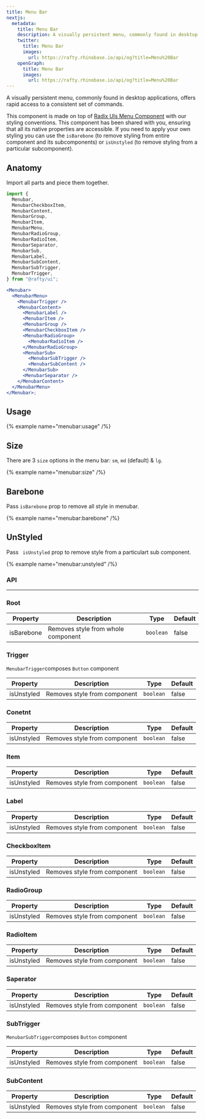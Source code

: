 ```yaml
---
title: Menu Bar
nextjs:
  metadata:
    title: Menu Bar
    description: A visually persistent menu, commonly found in desktop applications, offers rapid access to a consistent set of commands.
    twitter:
      title: Menu Bar
      images:
        url: https://rafty.rhinobase.io/api/og?title=Menu%20Bar
    openGraph:
      title: Menu Bar
      images:
        url: https://rafty.rhinobase.io/api/og?title=Menu%20Bar
---
```


A visually persistent menu, commonly found in desktop applications, offers rapid access to a consistent set of commands.

This component is made on top of [Radix UIs Menu Component](https://www.radix-ui.com/primitives/docs/components/menubar) with our styling conventions. This component has been shared with you, ensuring that all its native properties are accessible. If you need to apply your own styling you can use the `isBarebone` (to remove styling from entire component and its subcomponents) or `isUnstyled` (to remove styling from a particular subcomponent).

## Anatomy

Import all parts and piece them together.

```jsx
import {
  Menubar,
  MenubarCheckboxItem,
  MenubarContent,
  MenubarGroup,
  MenubarItem,
  MenubarMenu,
  MenubarRadioGroup,
  MenubarRadioItem,
  MenubarSeparator,
  MenubarSub,
  MenubarLabel,
  MenubarSubContent,
  MenubarSubTrigger,
  MenubarTrigger,
} from "@rafty/ui";

<Menubar>
  <MenubarMenu>
    <MenubarTrigger />
    <MenubarContent>
      <MenubarLabel />
      <MenubarItem />
      <MenubarGroup />
      <MenubarCheckboxItem />
      <MenubarRadioGroup>
        <MenubarRadioItem />
      </MenubarRadioGroup>
      <MenubarSub>
        <MenubarSubTrigger />
        <MenubarSubContent />
      </MenubarSub>
      <MenubarSeparator />
    </MenubarContent>
  </MenubarMenu>
</Menubar>;
```

## Usage

{% example name="menubar:usage" /%}

## Size

There are 3 `size` options in the menu bar: `sm`, `md` (default) & `lg`.

{% example name="menubar:size" /%}

## Barebone

Pass `isBarebone` prop to remove all style in menubar.

{% example name="menubar:barebone" /%}

## UnStyled

Pass ` isUnstyled` prop to remove style from a particulart sub component.

{% example name="menubar:unstyled" /%}

### API

---

### Root

| Property   | Description                        | Type      | Default |
| ---------- | ---------------------------------- | --------- | ------- |
| isBarebone | Removes style from whole component | `boolean` | false   |

### Trigger

`MenubarTrigger`composes `Button` component

| Property   | Description                  | Type      | Default |
| ---------- | ---------------------------- | --------- | ------- |
| isUnstyled | Removes style from component | `boolean` | false   |

### Conetnt

| Property   | Description                  | Type      | Default |
| ---------- | ---------------------------- | --------- | ------- |
| isUnstyled | Removes style from component | `boolean` | false   |

### Item

| Property   | Description                  | Type      | Default |
| ---------- | ---------------------------- | --------- | ------- |
| isUnstyled | Removes style from component | `boolean` | false   |

### Label

| Property   | Description                  | Type      | Default |
| ---------- | ---------------------------- | --------- | ------- |
| isUnstyled | Removes style from component | `boolean` | false   |

### CheckboxItem

| Property   | Description                  | Type      | Default |
| ---------- | ---------------------------- | --------- | ------- |
| isUnstyled | Removes style from component | `boolean` | false   |

### RadioGroup

| Property   | Description                  | Type      | Default |
| ---------- | ---------------------------- | --------- | ------- |
| isUnstyled | Removes style from component | `boolean` | false   |

### RadioItem

| Property   | Description                  | Type      | Default |
| ---------- | ---------------------------- | --------- | ------- |
| isUnstyled | Removes style from component | `boolean` | false   |

### Saperator

| Property   | Description                  | Type      | Default |
| ---------- | ---------------------------- | --------- | ------- |
| isUnstyled | Removes style from component | `boolean` | false   |

### SubTrigger

`MenubarSubTrigger`composes `Button` component

| Property   | Description                  | Type      | Default |
| ---------- | ---------------------------- | --------- | ------- |
| isUnstyled | Removes style from component | `boolean` | false   |

### SubContent

| Property   | Description                  | Type      | Default |
| ---------- | ---------------------------- | --------- | ------- |
| isUnstyled | Removes style from component | `boolean` | false   |
